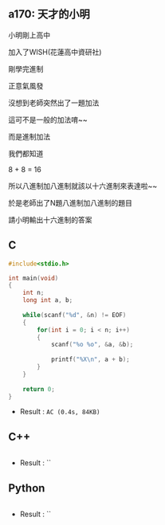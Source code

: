 ## a170: 天才的小明
小明剛上高中

加入了WISH(花蓮高中資研社) 

剛學完進制

正意氣風發

沒想到老師突然出了一題加法

這可不是一般的加法唷~~

而是進制加法

我們都知道

8 + 8 = 16

所以八進制加八進制就該以十六進制來表達啦~~

於是老師出了N題八進制加八進制的題目

請小明輸出十六進制的答案

## C
```C
#include<stdio.h>

int main(void)
{
	int n;
	long int a, b;
	
	while(scanf("%d", &n) != EOF)
	{
		for(int i = 0; i < n; i++)
		{
			scanf("%o %o", &a, &b);
			
			printf("%X\n", a + b);
		}
	}
	
	return 0;
} 
```
 * Result : `AC (0.4s, 84KB)`

## C++
```C++

```
 * Result : ``

## Python
```python

```
 * Result : ``
